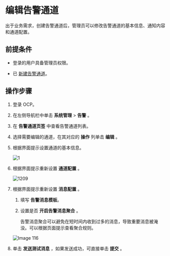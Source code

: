 # 编辑告警通道

出于业务需求，创建告警通道后，管理员可以修改告警通道的基本信息、通知内容和通道配置。

## 前提条件

* 登录的用户具备管理员权限。

* 已 [新建告警通道](../900.alert-management/200.create-an-alarm-roles.md)。

## 操作步骤

1. 登录 OCP。

2. 在左侧导航栏中单击 **系统管理** \> **告警** 。

3. 在 **告警通道页签** 中查看告警通道列表。

4. 选择需要编辑的通道，在其对应的 **操作** 列单击 **编辑** 。

5. 根据界面提示设置通道的基本信息。

    ![1](https://obbusiness-private.oss-cn-shanghai.aliyuncs.com/doc/img/ocp/401/%E4%BF%AE%E6%94%B9%E5%9F%BA%E6%9C%AC%E4%BF%A1%E6%81%AF1.png)

6. 根据界面提示重新设置 **通道配置** 。

   ![1209](https://obbusiness-private.oss-cn-shanghai.aliyuncs.com/doc/img/ocp/401/%E9%80%9A%E9%81%93%E9%85%8D%E7%BD%AE-1.png)

7. 根据界面提示重新设置 **消息配置** 。

   1. 填写 **告警消息模板**。

   2. 设置是否 **开启告警消息聚合** 。

      告警消息聚合可以避免在短时间内收到过多的消息，导致重要消息被淹没。可以根据页面提示查看聚合规则。

   ![Image 116](https://obbusiness-private.oss-cn-shanghai.aliyuncs.com/doc/img/ocp/401/%E6%B6%88%E6%81%AF%E9%85%8D%E7%BD%AE-1.png)

8. 单击 **发送测试消息** ，如果发送成功，可直接单击 **提交** 。
